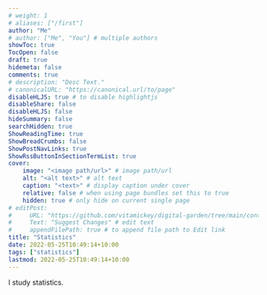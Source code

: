 ```yaml
---
# weight: 1
# aliases: ["/first"]
author: "Me"
# author: ["Me", "You"] # multiple authors
showToc: true
TocOpen: false
draft: true
hidemeta: false
comments: true
# description: "Desc Text."
# canonicalURL: "https://canonical.url/to/page"
disableHLJS: true # to disable highlightjs
disableShare: false
disableHLJS: false
hideSummary: false
searchHidden: true
ShowReadingTime: true
ShowBreadCrumbs: false
ShowPostNavLinks: true
ShowRssButtonInSectionTermList: true
cover:
    image: "<image path/url>" # image path/url
    alt: "<alt text>" # alt text
    caption: "<text>" # display caption under cover
    relative: false # when using page bundles set this to true
    hidden: true # only hide on current single page
# editPost:
#     URL: "https://github.com/vitamickey/digital-garden/tree/main/content"
#     Text: "Suggest Changes" # edit text
#     appendFilePath: true # to append file path to Edit link
title: "Statistics"
date: 2022-05-25T10:49:14+10:00
tags: ["statistics"]
lastmod: 2022-05-25T10:49:14+10:00
---
```


I study statistics.